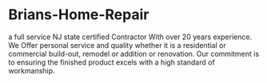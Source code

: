 # Brians-Home-Repair

a full service NJ state certified Contractor With over 20 years experience. We Offer personal service and quality whether it is a residential or commercial build-out, remodel or addition or renovation. Our commitment is to ensuring the finished product excels with a high standard of workmanship. 
